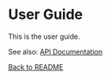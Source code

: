 # User Guide

This is the user guide.

See also: [API Documentation](./api.md)

[Back to README](./README.md)
